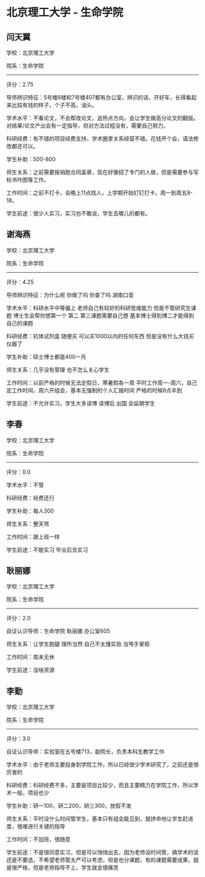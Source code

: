 # 北京理工大学 - 生命学院

## 闫天翼

学校：北京理工大学

院系：生命学院

* * *

评分：2.75

导师辨识特征：5号楼8楼和7号楼407都有办公室，辨识的话，开好车，长得看起来比较有钱的样子，个子不高，油头。

学术水平：不看论文，不会帮改论文，追热点方向，会让学生做高分论文的翻版。对结果/论文产出会有一定指导，但对方法过程没有，需要自己努力。

科研经费：有不错的项目经费支持，学术圈里关系经营不错。花钱开个会，语法修改都还可以。

学生补助：500-800

师生关系：之前需要报销跑合同盖章，现在好像招了专门的人做，但是需要参与写标书作图等工作。

工作时间：之前不打卡，会晚上11点找人，上学期开始钉钉打卡。周一到周五8-18。

学生前途：很少人实习，实习也不敢说，学生去哪儿的都有。

## 谢海燕

学校：北京理工大学

院系：生命学院

* * *

评分：4.25

导师辨识特征：为什么呢 你做了吗 你查了吗
湖南口音

学术水平：科研水平中等偏上 老师自己有较好的科研思维能力 但是不管研究生课题 博士生会帮你想第一个 第二 第三课题需要自己想 基本博士得到博二才能得到自己的课题

科研经费：抗体试剂盒 随便买 可以买1000以内的任何东西
但是没有什么大钱买仪器了

学生补助：硕士博士都是400一月

师生关系：几乎没有管理 也不怎么关心学生

工作时间：以前严格的时候无法定假日，寒暑假各一周
平时工作周一-周六，自己定工作时间，周六开组会，基本无强制的个人汇报时间
严格的时候8点半到

学生前途：不允许实习，学生大多读博 读博后 出国
会延期学生

## 李春

学校：北京理工大学

院系：生命学院

* * *

评分：0.0

学术水平：不管

科研经费：经费还行

学生补助：每人300

师生关系：整天骂

工作时间：跟上班一样

学生前途：不能实习 毕业后去实习

## 耿丽娜

学校：北京理工大学

院系：生命学院

* * *

评分：2.0

自证认识导师：生命学院 耿丽娜 办公室605

师生关系：让学生跑腿 理所当然 自己不太懂实验 当甩手掌柜

工作时间：周末无休

学生前途：没啥资源

## 李勤

学校：北京理工大学

院系：生命学院

* * *

评分：3.0

自证认识导师：实验室在五号楼713，副院长，负责本科生教学工作

学术水平：由于老师主要投身到学院工作，所以已经很少学术研究了，之前还是很厉害的

科研经费：科研经费不多，主要是项目比较少，而且主要精力在学院工作，所以学术一般，项目也少

学生补助：研一100，研二200，研三300，放假不发

师生关系：平时没什么时间管学生，基本只有组会能见到，就拼命地让学生赶进度，很难进行关键的指导

工作时间：不加班，很随意

学生前途：不是很同意实习，但是可以悄悄出去，因为老师没时间管，搞学术的话还是不要选，不希望老师管太严可以考虑，但是也分课题，有的课题需要成果，就是很严格，但是老师指导不上，学生就会很痛苦